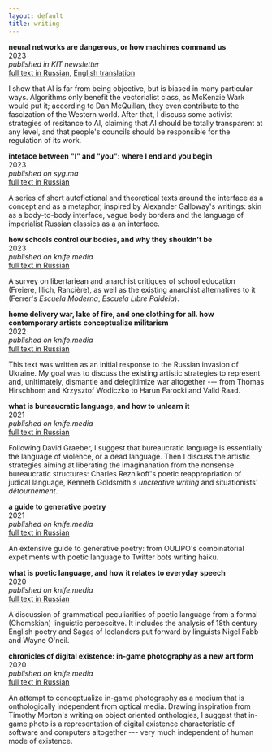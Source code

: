 ```yaml
---
layout: default
title: writing 
---
```


**neural networks are dangerous, or how machines command us** 
\
2023\
_published in KIT newsletter_\
[full text in Russian](https://us5.campaign-archive.com/?u=4ea5740c1fe71d71fea4212ee&id=1a08ade0de&utm_source=public&utm_medium=sharing&utm_campaign=skynet&fbclid=IwAR3K12NKXe-JBDJC0TxpPnu9xHf4b7YSMYnHefJlFjeep02y4mMmDq6-vJU), [English translation](https://docs.google.com/document/d/1UNdOOL6CY-oxrXctkP4dJj2Rz4TqdS0jcYcjzgDOOUA/edit?usp=sharing) 

I show that AI is far from being objective, but is biased in many particular ways. Algorithms only benefit the vectorialist class, as McKenzie Wark would put it; according to Dan McQuillan, they even contribute to the fascization of the Western world. After that, I discuss some activist strategies of resitance to AI, claiming that AI should be totally transparent at any level, and that people's councils should be responsible for the regulation of its work. 

**inteface between "I" and "you": where I end and you begin**
\
2023\
_published on syg.ma_\
[full text in Russian](https://syg.ma/@ivannetk/intierfieis-miezhdu-ia-i-ty-where-i-end-and-you-begin)

A series of short autofictional and theoretical texts around the interface as a concept and as a metaphor, inspired by Alexander Galloway's writings: skin as a body-to-body interface, vague body borders and the language of imperialist Russian classics as a an interface. 

**how schools control our bodies, and why they shouldn't be**
\
2023\
_published on knife.media_\
[full text in Russian](https://knife.media/unschooling/?fbclid=IwAR0gAuGIYCS1VlvUqcSqXTNnb5HfahTbsJiRG-yggM6C6z0axQMwMIee2iM)

A survey on libertariean and anarchist critiques of school education (Freiere, Illich, Rancière), as well as the existing anarchist alternatives to it (Ferrer's _Escuela Moderna_, _Escuela Libre Paideia_).

**home delivery war, lake of fire, and one clothing for all. how contemporary artists conceptualize militarism**
\
2022\
_published on knife.media_\
[full text in Russian](https://knife.media/art-and-war/)

This text was written as an initial response to the Russian invasion of Ukraine. My goal was to discuss the existing artistic strategies to represent and, unltimately, dismantle and delegitimize war altogether --- from Thomas Hirschhorn and Krzysztof Wodiczko to Harun Farocki and Valid Raad. 

**what is bureaucratic language, and how to unlearn it**
\
2021\
_published on knife.media_\
[full text in Russian](https://knife.media/bureaucracy-language/)

Following David Graeber, I suggest that bureaucratic language is essentially the language of violence, or a dead language. Then I discuss the artistic strategies aiming at liberating the imaginanation from the nonsense bureaucratic structures: Charles Reznikoff's poetic reappropriation of judical language, Kenneth Goldsmith's _uncreative writing_ and situationists' _détournement_. 

**a guide to generative poetry**
\
2021\
_published on knife.media_\
[full text in Russian](https://knife.media/generative-poetry/)

An extensive guide to generative poetry: from OULIPO's combinatorial expetiments with poetic language to Twitter bots writing haiku.  

**what is poetic language, and how it relates to everyday speech**
\
2020\
_published on knife.media_\
[full text in Russian](https://knife.media/poetic-language/)

A discussion of grammatical peculiarities of poetic language from a formal (Chomskian) linguistic perpescitve. It includes the analysis of 18th century English poetry and Sagas of Icelanders put forward by linguists Nigel Fabb and Wayne O'neil. 

**chronicles of digital existence: in-game photography as a new art form**
\
2020\
_published on knife.media_\
[full text in Russian](https://knife.media/game-photo/)

An attempt to conceptualize in-game photography as a medium that is onthologically independent from optical media. Drawing inspiration from Timothy Morton's writing on object oriented onthologies, I suggest that in-game photo is a representation of digital existence characteristic of software and computers altogether --- very much independent of human mode of existence.